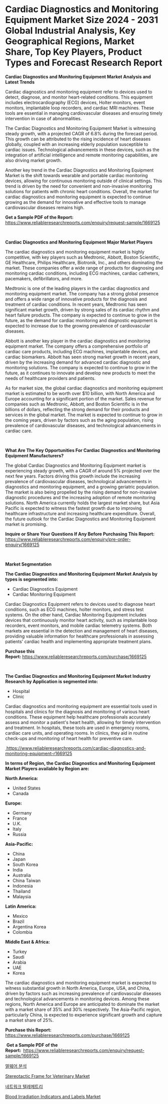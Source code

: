 <p><h1>Cardiac Diagnostics and Monitoring Equipment Market Size 2024 - 2031 Global Industrial Analysis, Key Geographical Regions, Market Share, Top Key Players, Product Types and Forecast Research Report</h1></p><p><strong>Cardiac Diagnostics and Monitoring Equipment Market Analysis and Latest Trends</strong></p>
<p><p>Cardiac diagnostics and monitoring equipment refer to devices used to detect, diagnose, and monitor heart-related conditions. This equipment includes electrocardiography (ECG) devices, Holter monitors, event monitors, implantable loop recorders, and cardiac MRI machines. These tools are essential in managing cardiovascular diseases and ensuring timely intervention in case of abnormalities.</p><p>The Cardiac Diagnostics and Monitoring Equipment Market is witnessing steady growth, with a projected CAGR of 6.8% during the forecast period. This growth can be attributed to the rising incidence of heart diseases globally, coupled with an increasing elderly population susceptible to cardiac issues. Technological advancements in these devices, such as the integration of artificial intelligence and remote monitoring capabilities, are also driving market growth.</p><p>Another key trend in the Cardiac Diagnostics and Monitoring Equipment Market is the shift towards wearable and portable cardiac monitoring devices, allowing for continuous monitoring outside of clinical settings. This trend is driven by the need for convenient and non-invasive monitoring solutions for patients with chronic heart conditions. Overall, the market for cardiac diagnostics and monitoring equipment is expected to continue growing as the demand for innovative and effective tools to manage cardiovascular diseases remains high.</p></p>
<p><strong>Get a Sample PDF of the Report:&nbsp;</strong> <a href="https://www.reliableresearchreports.com/enquiry/request-sample/1669125">https://www.reliableresearchreports.com/enquiry/request-sample/1669125</a></p>
<p>&nbsp;</p>
<p><strong>Cardiac Diagnostics and Monitoring Equipment Major Market Players</strong></p>
<p><p>The cardiac diagnostics and monitoring equipment market is highly competitive, with key players such as Medtronic, Abbott, Boston Scientific, GE Healthcare, Philips Healthcare, Biotronik, Inc., and others dominating the market. These companies offer a wide range of products for diagnosing and monitoring cardiac conditions, including ECG machines, cardiac catheters, pacemakers, defibrillators, and more.</p><p>Medtronic is one of the leading players in the cardiac diagnostics and monitoring equipment market. The company has a strong global presence and offers a wide range of innovative products for the diagnosis and treatment of cardiac conditions. In recent years, Medtronic has seen significant market growth, driven by strong sales of its cardiac rhythm and heart failure products. The company is expected to continue to grow in the future, as the demand for cardiac monitoring and diagnostic equipment is expected to increase due to the growing prevalence of cardiovascular diseases.</p><p>Abbott is another key player in the cardiac diagnostics and monitoring equipment market. The company offers a comprehensive portfolio of cardiac care products, including ECG machines, implantable devices, and cardiac biomarkers. Abbott has seen strong market growth in recent years, driven by the increasing demand for advanced cardiac diagnostic and monitoring solutions. The company is expected to continue to grow in the future, as it continues to innovate and develop new products to meet the needs of healthcare providers and patients.</p><p>As for market size, the global cardiac diagnostics and monitoring equipment market is estimated to be worth over $10 billion, with North America and Europe accounting for a significant portion of the market. Sales revenue for companies such as Medtronic, Abbott, and Boston Scientific is in the billions of dollars, reflecting the strong demand for their products and services in the global market. The market is expected to continue to grow in the coming years, driven by factors such as the aging population, rising prevalence of cardiovascular diseases, and technological advancements in cardiac care.</p></p>
<p>&nbsp;</p>
<p><strong>What Are The Key Opportunities For Cardiac Diagnostics and Monitoring Equipment Manufacturers?</strong></p>
<p><p>The global Cardiac Diagnostics and Monitoring Equipment market is experiencing steady growth, with a CAGR of around 5% projected over the next few years. Factors driving this growth include the increasing prevalence of cardiovascular diseases, technological advancements in diagnostics and monitoring equipment, and a growing geriatric population. The market is also being propelled by the rising demand for non-invasive diagnostic procedures and the increasing adoption of remote monitoring solutions. North America currently holds the largest market share, but Asia Pacific is expected to witness the fastest growth due to improving healthcare infrastructure and increasing healthcare expenditure. Overall, the future outlook for the Cardiac Diagnostics and Monitoring Equipment market is promising.</p></p>
<p><strong>Inquire or Share Your Questions If Any Before Purchasing This Report:</strong> <a href="https://www.reliableresearchreports.com/enquiry/pre-order-enquiry/1669125">https://www.reliableresearchreports.com/enquiry/pre-order-enquiry/1669125</a></p>
<p>&nbsp;</p>
<p><strong>Market Segmentation</strong></p>
<p><strong>The Cardiac Diagnostics and Monitoring Equipment Market Analysis by types is segmented into:</strong></p>
<p><ul><li>Cardiac Diagnostics Equipment</li><li>Cardiac Monitoring Equipment</li></ul></p>
<p><p>Cardiac Diagnostics Equipment refers to devices used to diagnose heart conditions, such as ECG machines, holter monitors, and stress test systems. On the other hand, Cardiac Monitoring Equipment includes devices that continuously monitor heart activity, such as implantable loop recorders, event monitors, and mobile cardiac telemetry systems. Both markets are essential in the detection and management of heart diseases, providing valuable information for healthcare professionals in assessing patients' cardiac health and implementing appropriate treatment plans.</p></p>
<p><strong>Purchase this Report:&nbsp;</strong><a href="https://www.reliableresearchreports.com/purchase/1669125">https://www.reliableresearchreports.com/purchase/1669125</a></p>
<p>&nbsp;</p>
<p><strong>The Cardiac Diagnostics and Monitoring Equipment Market Industry Research by Application is segmented into:</strong></p>
<p><ul><li>Hospital</li><li>Clinic</li></ul></p>
<p><p>Cardiac diagnostics and monitoring equipment are essential tools used in hospitals and clinics for the diagnosis and monitoring of various heart conditions. These equipment help healthcare professionals accurately assess and monitor a patient's heart health, allowing for timely intervention and treatment. In hospitals, these tools are used in emergency rooms, cardiac care units, and operating rooms. In clinics, they aid in routine check-ups and monitoring of heart health for preventive care.</p></p>
<p><a href="https://www.reliableresearchreports.com/cardiac-diagnostics-and-monitoring-equipment-r1669125">&nbsp;https://www.reliableresearchreports.com/cardiac-diagnostics-and-monitoring-equipment-r1669125</a></p>
<p><strong>In terms of Region, the Cardiac Diagnostics and Monitoring Equipment Market Players available by Region are:</strong></p>
<p>
    <p> <strong> North America: </strong>
        <ul>
            <li>United States</li>
            <li>Canada</li>
        </ul>
        </p> 
    <p> <strong> Europe: </strong>
        <ul>
            <li>Germany</li>
            <li>France</li>
            <li>U.K.</li>
            <li>Italy</li>
            <li>Russia</li>
        </ul>
        </p> 
    <p> <strong> Asia-Pacific: </strong>
        <ul>
            <li>China</li>
            <li>Japan</li>
            <li>South Korea</li>
            <li>India</li>
            <li>Australia</li>
            <li>China Taiwan</li>
            <li>Indonesia</li>
            <li>Thailand</li>
            <li>Malaysia</li>
        </ul>
        </p> 
    <p> <strong> Latin America: </strong>
        <ul>
            <li>Mexico</li>
            <li>Brazil</li>
            <li>Argentina Korea</li>
            <li>Colombia</li>
        </ul>
        </p> 
    <p> <strong> Middle East & Africa: </strong>
        <ul>
            <li>Turkey</li>
            <li>Saudi</li>
            <li>Arabia</li>
            <li>UAE</li>
            <li>Korea</li>
        </ul>
    </p>
    </p>
<p><p>The cardiac diagnostics and monitoring equipment market is expected to witness substantial growth in North America, Europe, USA, and China, driven by factors such as increasing prevalence of cardiovascular diseases and technological advancements in monitoring devices. Among these regions, North America and Europe are anticipated to dominate the market with a market share of 35% and 30% respectively. The Asia-Pacific region, particularly China, is expected to experience significant growth and capture a market share of 25%.</p></p>
<p><strong>Purchase this Report: </strong><a href="https://www.reliableresearchreports.com/purchase/1669125">https://www.reliableresearchreports.com/purchase/1669125</a></p>
<p>&nbsp;<strong>Get a Sample PDF of the Report:&nbsp;&nbsp;</strong><a href="https://www.reliableresearchreports.com/enquiry/request-sample/1669125">https://www.reliableresearchreports.com/enquiry/request-sample/1669125</a></p>
<p><strong></strong></p>
<p><p><a href="https://github.com/mdmazharulnwr786/Market-Research-Report-List-2/blob/main/682111877658.md">멀웨어 분석</a></p><p><a href="https://github.com/bushilahore52/Market-Research-Report-List-1/blob/main/stereotactic-frame-for-veterinary-market.md">Stereotactic Frame for Veterinary Market</a></p><p><a href="https://github.com/berlianaparadilla48/Market-Research-Report-List-2/blob/main/953373377657.md">네트워크 텔레메트리</a></p><p><a href="https://github.com/Valeridd446677/Market-Research-Report-List-2/blob/main/blood-irradiation-indicators-and-labels-market.md">Blood Irradiation Indicators and Labels Market</a></p></p>